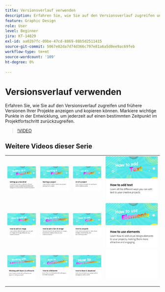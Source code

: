 ```yaml
---
title: Versionsverlauf verwenden
description: Erfahren Sie, wie Sie auf den Versionsverlauf zugreifen und frühere Versionen Ihrer Projekte anzeigen und kopieren können.
feature: Graphic Design
role: User
level: Beginner
jira: KT-14829
exl-id: aa02b7fc-09be-47cd-8869-88b5d2511415
source-git-commit: 5067e02da7d74d366c797e81a6a5d0ee9ac69feb
workflow-type: tm+mt
source-wordcount: '109'
ht-degree: 0%

---
```


# Versionsverlauf verwenden

Erfahren Sie, wie Sie auf den Versionsverlauf zugreifen und frühere Versionen Ihrer Projekte anzeigen und kopieren können. Markiere wichtige Punkte in der Entwicklung, um jederzeit auf einen bestimmten Zeitpunkt im Projektfortschritt zurückzugreifen.

>[!VIDEO](https://video.tv.adobe.com/v/3426937?quality=12&learn=on&hidetitle=true)

## Weitere Videos dieser Serie

<table style="table-layout:fixed">
<tr>
 <td>
      <a href="brand.md">
         <img alt="Branding-Elemente definieren." src="assets/brand.png" />
      </a>
  </td>
   <td>
      <a href="new-project.md">
         <img alt="Starten eines Projekts" src="assets/starting-a-project.png" />
      </a>
  </td>
   <td>
      <a href="workspace.md">
         <img alt="UX eines Projekts" src="assets/workspace.png" />
      </a>
  </td>
  <td>
      <a href="text-effects.md">
         <img alt="Text hinzufügen" src="assets/text-effects.png" />
      </a>
  </td>
</tr>
<tr>
   <td>
      <a href="image-effects.md">
         <img alt="Bild hinzufügen" src="assets/image-effects.png" />
      </a>
  </td>
   <td>
      <a href="add-gen-ai-image.md">
         <img alt="KI-Bild der Generation hinzufügen" src="assets/gen-ai-image.png" />
      </a>
  </td>
   <td>
      <a href="grids.md">
         <img alt="Raster verwenden" src="assets/grids.png" />
      </a>
  </td>
   <td>
         <a href="add-design-assets.md">
            <img alt="Verwenden von Elementen" src="assets/design-assets.png" />
         </a>
   </td>
</tr>
<tr>
   <td>
         <a href="layers.md">
            <img alt="Arbeiten mit Ebenen und Zeichenflächen" src="assets/layers.png" />
         </a>
   </td>
   <td>
   <a href="collaborate.md">
      <img alt="Zusammenarbeit" src="assets/collaborate.png" />
   </a>
   </td>
   <td>
   <a href="share.md">
      <img alt="Teilen und herunterladen" src="assets/share.png" />
   </a>
   </td>
   <td>
      <img alt="Spacer" src="../assets/Whitespacer.png" />
      <div>
      <br>
   </td>
</tr>
</table>
